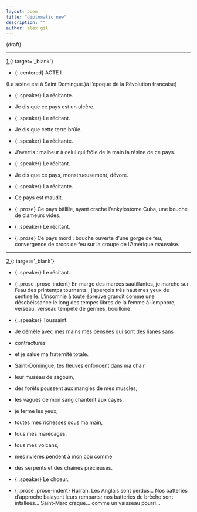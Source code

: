 ```yaml
---
layout: poem
title: "diplomatic new"
description: "" 
author: alex gil
---
```


(draft)

<hr>

[ 1 ](/data/sdw-data/P001.jpg){: target='_blank'}            

- {:.centered} ACTE I


<span class="add light-pencil inline">(</span>La scène est à Saint Domingue<span class="write-over">.</span><span class="write-over"><span class="add light-pencil superimposed">)</span></span><span class="add blue-ink superimposed">à</span><span class="add blue-ink inline"> l’epoque de la Révolution française)</span>



- {:.speaker} La récitante.

- Je dis que ce pays est un ulcère.


- {:.speaker} Le récitant.

- Je dis que <span class="add">cette</span> terre brûle.


- {:.speaker} La récitante.

- J’avertis&nbsp;: malheur à celui qui frôle de la main la résine de ce pays.


- {:.speaker} Le récitant.

- Je dis que ce pays, monstrueusement, dévore.


- {:.speaker} La récitante.

- Ce pays est maudit.
- {:.prose} Ce pays ba<span class="add blue-ink accent">̂</span><span class="write-over">I</span><span class="add blue-ink  above-partial">i</span>lle, ayant craché l’ankylostome Cuba, une bouche de clameurs vides.


- {:.speaker} Le récitant.

- {:.prose} Ce pays mord&nbsp;: bouche ouverte d’une gorge de feu, convergence de crocs de feu sur la croupe de l’Amérique mauvaise.

<hr>

[ 2 ](/data/sdw-data/P002.jpg){: target='_blank'}            


- {:.speaker} Le récitant.

- {:.prose .prose-indent} En marge des marées sautillantes, je marche sur l’eau des printemps tournants ; j’aperçois très haut mes yeux de sentinelle. L’insomnie à toute épreuve grandit comme une désobéissance le long des tempes libres de la femme à l’emphore, verseau<span class="add blue-ink inline">,</span> verseau tempête de germes, bouilloire.


- {:.speaker} Toussaint.

- Je démèle avec mes mains mes pensées qui sont des lianes sans
- contractures
- et je salue ma fraternité totale.
- Saint-Domingue, tes fleuves enfoncent dans ma chair
- leur museau de sagouin<span class="add light-pencil inline">,</span>
- des forêts poussent aux mangles de mes muscles,
- les vagues de mon sang chantent aux cayes,
- je ferme les yeux,
- toutes mes richesses sous ma main,
- tous mes marécages,
- tous mes volcans,
- mes rivières pendent à mon cou comme
- des serpents et des chaines précieuses.


- {:.speaker} <span class="delete-diplomatic">Le choeur.</span>

- {:.prose .prose-indent} <span class="delete-diplomatic">Hurrah. Les Anglais sont perdus... Nos batteries d’approche balayent</span> <span class="delete-diplomatic">leurs remparts; nos batteries de brèche sont intallées... Saint-Marc</span> <span class="delete-diplomatic">craque... comme un vaisseau pourri...</span>
